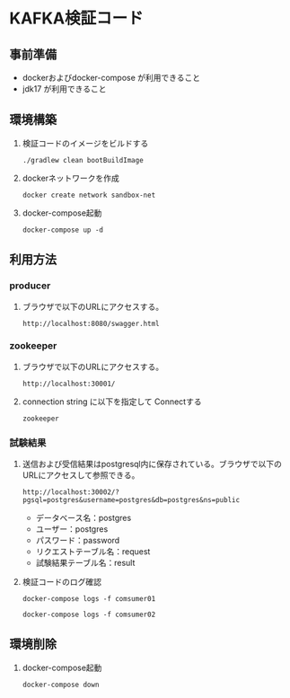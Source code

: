 # KAFKA検証コード

## 事前準備
- dockerおよびdocker-compose が利用できること
- jdk17 が利用できること

## 環境構築
1. 検証コードのイメージをビルドする  
   ``` 
   ./gradlew clean bootBuildImage
   ```

 1. dockerネットワークを作成  
    ```
    docker create network sandbox-net
    ```

1. docker-compose起動
   ```
   docker-compose up -d
   ```

## 利用方法
### producer
1. ブラウザで以下のURLにアクセスする。
   ```
   http://localhost:8080/swagger.html
   ```

### zookeeper
1. ブラウザで以下のURLにアクセスする。
   ```
   http://localhost:30001/
   ```
1. connection string に以下を指定して Connectする
   ```
   zookeeper
   ```


### 試験結果
1. 送信および受信結果はpostgresql内に保存されている。ブラウザで以下のURLにアクセスして参照できる。
   ```
   http://localhost:30002/?pgsql=postgres&username=postgres&db=postgres&ns=public
   ```
   - データベース名：postgres
   - ユーザー：postgres
   - パスワード：password
   - リクエストテーブル名：request
   - 試験結果テーブル名：result

1. 検証コードのログ確認
   ```
   docker-compose logs -f comsumer01
   ```
   ```
   docker-compose logs -f comsumer02
   ```


## 環境削除
1. docker-compose起動
   ```
   docker-compose down
   ```
